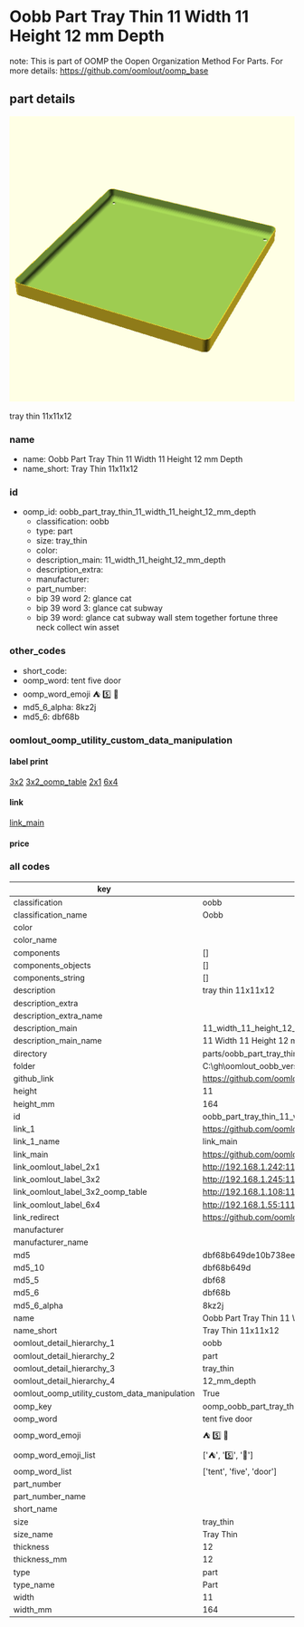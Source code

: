 # Oobb Part Tray Thin 11 Width 11 Height 12 mm Depth  

note: This is part of OOMP the Oopen Organization Method For Parts. For more details: https://github.com/oomlout/oomp_base

##  part details
  

[![](3dpr.png)](3dpr.png)

tray thin 11x11x12



### name
* name: Oobb Part Tray Thin 11 Width 11 Height 12 mm Depth
* name_short: Tray Thin 11x11x12 
### id
* oomp_id: oobb_part_tray_thin_11_width_11_height_12_mm_depth
  * classification: oobb
  * type: part
  * size: tray_thin
  * color: 
  * description_main: 11_width_11_height_12_mm_depth
  * description_extra: 
  * manufacturer: 
  * part_number: 
  * bip 39 word 2: glance cat
  * bip 39 word 3: glance cat subway
  * bip 39 word: glance cat subway wall stem together fortune three neck collect win asset

### other_codes
* short_code: 
* oomp_word: tent five door
* oomp_word_emoji :tent: :five: :door:
* md5_6_alpha: 8kz2j
* md5_6: dbf68b






### oomlout_oomp_utility_custom_data_manipulation
#### label print
[3x2](http://192.168.1.245:1112/?label=oomp%208kz2j)
[3x2_oomp_table](http://192.168.1.108:1112/?label=oomp%208kz2j)
[2x1](http://192.168.1.242:1112/?label=oomp%208kz2j)
[6x4](http://192.168.1.55:1112/?label=oomp%208kz2j)    

#### link

[link_main](https://github.com/oomlout/oomlout_oobb_version_4_generated_parts/tree/main/navigation_oomp/oobb/part/tray_thin/11_width_11_height_12_mm_depth/part)                              

#### price







### all codes 
| key | value |  
| --- | --- |  
| classification | oobb |  
| classification_name | Oobb |  
| color |  |  
| color_name |  |  
| components | [] |  
| components_objects | [] |  
| components_string | [] |  
| description | tray thin 11x11x12 |  
| description_extra |  |  
| description_extra_name |  |  
| description_main | 11_width_11_height_12_mm_depth |  
| description_main_name | 11 Width 11 Height 12 mm Depth |  
| directory | parts/oobb_part_tray_thin_11_width_11_height_12_mm_depth |  
| folder | C:\gh\oomlout_oobb_version_4_generated_parts\parts\oobb_part_tray_thin_11_width_11_height_12_mm_depth |  
| github_link | https://github.com/oomlout/oomlout_oomp_part_src/tree/main/parts/oobb_part_tray_thin_11_width_11_height_12_mm_depth |  
| height | 11 |  
| height_mm | 164 |  
| id | oobb_part_tray_thin_11_width_11_height_12_mm_depth |  
| link_1 | https://github.com/oomlout/oomlout_oobb_version_4_generated_parts/tree/main/navigation_oomp/oobb/part/tray_thin/11_width_11_height_12_mm_depth/part |  
| link_1_name | link_main |  
| link_main | https://github.com/oomlout/oomlout_oobb_version_4_generated_parts/tree/main/navigation_oomp/oobb/part/tray_thin/11_width_11_height_12_mm_depth/part |  
| link_oomlout_label_2x1 | http://192.168.1.242:1112/?label=oomp%208kz2j |  
| link_oomlout_label_3x2 | http://192.168.1.245:1112/?label=oomp%208kz2j |  
| link_oomlout_label_3x2_oomp_table | http://192.168.1.108:1112/?label=oomp%208kz2j |  
| link_oomlout_label_6x4 | http://192.168.1.55:1112/?label=oomp%208kz2j |  
| link_redirect | https://github.com/oomlout/oomlout_oobb_version_4_generated_parts/tree/main/parts/oobb_tray_thin_11_11_12 |  
| manufacturer |  |  
| manufacturer_name |  |  
| md5 | dbf68b649de10b738eeaaf6bb048f315 |  
| md5_10 | dbf68b649d |  
| md5_5 | dbf68 |  
| md5_6 | dbf68b |  
| md5_6_alpha | 8kz2j |  
| name | Oobb Part Tray Thin 11 Width 11 Height 12 mm Depth |  
| name_short | Tray Thin 11x11x12  |  
| oomlout_detail_hierarchy_1 | oobb |  
| oomlout_detail_hierarchy_2 | part |  
| oomlout_detail_hierarchy_3 | tray_thin |  
| oomlout_detail_hierarchy_4 | 12_mm_depth |  
| oomlout_oomp_utility_custom_data_manipulation | True |  
| oomp_key | oomp_oobb_part_tray_thin_11_width_11_height_12_mm_depth |  
| oomp_word | tent five door |  
| oomp_word_emoji | :tent: :five: :door: |  
| oomp_word_emoji_list | [':tent:', ':five:', ':door:'] |  
| oomp_word_list | ['tent', 'five', 'door'] |  
| part_number |  |  
| part_number_name |  |  
| short_name |  |  
| size | tray_thin |  
| size_name | Tray Thin |  
| thickness | 12 |  
| thickness_mm | 12 |  
| type | part |  
| type_name | Part |  
| width | 11 |  
| width_mm | 164 |  
